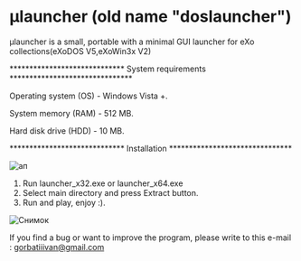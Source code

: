 # µlauncher (old name "doslauncher")

µlauncher is a small, portable with a minimal GUI launcher for eXo collections(eXoDOS V5,eXoWin3x V2)



*****************************   System requirements   *******************************

Operating system (OS) - Windows Vista +.

System memory (RAM) - 512 MB.

Hard disk drive (HDD) - 10 MB.

*****************************   Installation   *******************************

![ап](https://user-images.githubusercontent.com/84850541/146141661-9b5dfb1a-cbbc-41ce-914e-c6d50072de8b.PNG)


1. Run launcher_x32.exe or launcher_x64.exe
2. Select main directory and press Extract button. 
4. Run and play, enjoy :).


![Снимок](https://github.com/gorbatiiivan/doslauncher/assets/84850541/5b9eb502-d4b2-42a6-b339-e831cf75b479)


If you find a bug or want to improve the program, please write to this e-mail : gorbatiiivan@gmail.com

